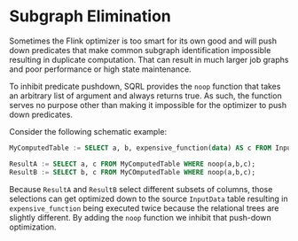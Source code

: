 # Subgraph Elimination

Sometimes the Flink optimizer is too smart for its own good and will push down predicates that make common subgraph identification impossible resulting in duplicate computation.
That can result in much larger job graphs and poor performance or high state maintenance.

To inhibit predicate pushdown, SQRL provides the `noop` function that takes an arbitrary list of argument and always returns true.
As such, the function serves no purpose other than making it impossible for the optimizer to push down predicates.

Consider the following schematic example:

```sql
MyComputedTable := SELECT a, b, expensive_function(data) AS c FROM InputData;

ResultA := SELECT a, c FROM MyComputedTable WHERE noop(a,b,c);
ResultB := SELECT b, c FROM MyCOmputedTable WHERE noop(a,b,c);
```

Because `ResultA` and `ResultB` select different subsets of columns, those selections can get optimized down to the source `InputData` table resulting in `expensive_function` being executed twice because the relational trees are slightly different.
By adding the `noop` function we inhibit that push-down optimization.